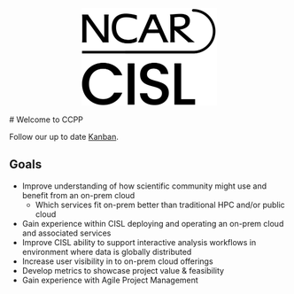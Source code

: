 <p align="center">
    <img src="images/CISL-NCAR-Cirrus.png">
</p>
# Welcome to CCPP

Follow our up to date [Kanban](https://jira.ucar.edu/secure/RapidBoard.jspa?rapidView=220&projectKey=CCPP).

## Goals
* Improve understanding of how scientific community might use and benefit from an on-prem cloud
    * Which services fit on-prem better than traditional HPC and/or public cloud
* Gain experience within CISL deploying and operating an on-prem cloud and associated services
* Improve CISL ability to support interactive analysis workflows in environment where data is globally distributed
* Increase user visibility in to on-prem cloud offerings
* Develop metrics to showcase project value & feasibility
* Gain experience with Agile Project Management

